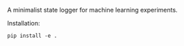 A minimalist state logger for machine learning experiments.

Installation:

```
pip install -e .
```
